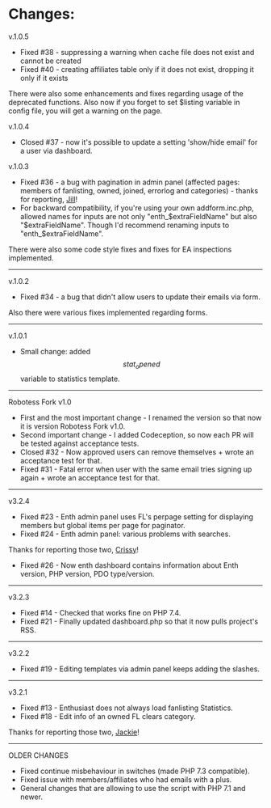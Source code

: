 # Changes:

v.1.0.5

* Fixed #38 - suppressing a warning when cache file does not exist and cannot be created
* Fixed #40 - creating affiliates table only if it does not exist, dropping it only if it exists

There were also some enhancements and fixes regarding usage of the deprecated functions. Also now if you forget to set $listing variable in config file, you will get a warning on the page. 

v.1.0.4

* Closed #37 - now it's possible to update a setting 'show/hide email' for a user via dashboard.

v.1.0.3

* Fixed #36 - a bug with pagination in admin panel (affected pages: members of fanlisting, owned, joined, errorlog and categories) - thanks for reporting, [Jill](http://totallygirl.net)!
* For backward compatibility, if you're using your own addform.inc.php, allowed names for inputs are not only "enth_$extraFieldName" but also "$extraFieldName". Though I'd recommend renaming inputs to "enth_$extraFieldName".

There were also some code style fixes and fixes for EA inspections implemented.

---

v.1.0.2

* Fixed #34 - a bug that didn't allow users to update their emails via form.

Also there were various fixes implemented regarding forms.

---

v.1.0.1

* Small change: added $$stat_opened$$ variable to statistics template.

---

Robotess Fork v1.0

* First and the most important change - I renamed the version so that now it is version Robotess Fork v1.0.
* Second important change - I added Codeception, so now each PR will be tested against acceptance tests.
* Closed #32 - Now approved users can remove themselves + wrote an acceptance test for that.
* Fixed #31 - Fatal error when user with the same email tries signing up again + wrote an acceptance test for that.

---

v3.2.4

* Fixed #23 - Enth admin panel uses FL's perpage setting for displaying members but global items per page for paginator.
* Fixed #24 - Enth admin panel: various problems with searches.

Thanks for reporting those two, [Crissy](http://allneonlike.org)!
* Fixed #26 - Now enth dashboard contains information about Enth version, PHP version, PDO type/version.

---

v3.2.3

* Fixed #14 - Checked that works fine on PHP 7.4.
* Fixed #21 - Finally updated dashboard.php so that it now pulls project's RSS.

---

v3.2.2

* Fixed #19 - Editing templates via admin panel keeps adding the slashes.

---

v3.2.1

* Fixed #13 - Enthusiast does not always load fanlisting Statistics.
* Fixed #18 - Edit info of an owned FL clears category.

Thanks for reporting those two, [Jackie](https://www.celes.net)!

---

OLDER CHANGES
* Fixed continue misbehaviour in switches (made PHP 7.3 compatible).
* Fixed issue with members/affiliates who had emails with a plus.
* General changes that are allowing to use the script with PHP 7.1 and newer.
